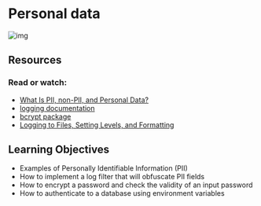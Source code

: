# Personal data
![img](https://s3.amazonaws.com/alx-intranet.hbtn.io/uploads/medias/2019/12/5c48d4f6d4dd8081eb48.png?X-Amz-Algorithm=AWS4-HMAC-SHA256&X-Amz-Credential=AKIARDDGGGOUSBVO6H7D%2F20231101%2Fus-east-1%2Fs3%2Faws4_request&X-Amz-Date=20231101T193956Z&X-Amz-Expires=86400&X-Amz-SignedHeaders=host&X-Amz-Signature=11baa1f114d52a84e7aa899664aee06b7a04f5a92e63914aaadbaca670908ccc)
## Resources
### Read or watch:
- [What Is PII, non-PII, and Personal Data?](https://piwik.pro/blog/what-is-pii-personal-data/)
- [logging documentation](https://docs.python.org/3/library/logging.html)
- [bcrypt package](https://github.com/pyca/bcrypt/)
- [Logging to Files, Setting Levels, and Formatting](https://www.youtube.com/watch?v=-ARI4Cz-awo)

## Learning Objectives
- Examples of Personally Identifiable Information (PII)
- How to implement a log filter that will obfuscate PII fields
- How to encrypt a password and check the validity of an input password
- How to authenticate to a database using environment variables

